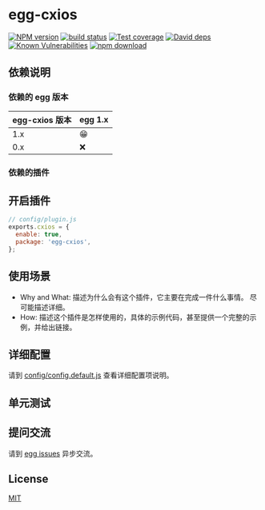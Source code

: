 # egg-cxios

[![NPM version][npm-image]][npm-url]
[![build status][travis-image]][travis-url]
[![Test coverage][codecov-image]][codecov-url]
[![David deps][david-image]][david-url]
[![Known Vulnerabilities][snyk-image]][snyk-url]
[![npm download][download-image]][download-url]

[npm-image]: https://img.shields.io/npm/v/egg-cxios.svg?style=flat-square
[npm-url]: https://npmjs.org/package/egg-cxios
[travis-image]: https://img.shields.io/travis/eggjs/egg-cxios.svg?style=flat-square
[travis-url]: https://travis-ci.org/eggjs/egg-cxios
[codecov-image]: https://img.shields.io/codecov/c/github/eggjs/egg-cxios.svg?style=flat-square
[codecov-url]: https://codecov.io/github/eggjs/egg-cxios?branch=master
[david-image]: https://img.shields.io/david/eggjs/egg-cxios.svg?style=flat-square
[david-url]: https://david-dm.org/eggjs/egg-cxios
[snyk-image]: https://snyk.io/test/npm/egg-cxios/badge.svg?style=flat-square
[snyk-url]: https://snyk.io/test/npm/egg-cxios
[download-image]: https://img.shields.io/npm/dm/egg-cxios.svg?style=flat-square
[download-url]: https://npmjs.org/package/egg-cxios

<!--
Description here.
-->

## 依赖说明

### 依赖的 egg 版本

egg-cxios 版本 | egg 1.x
--- | ---
1.x | 😁
0.x | ❌

### 依赖的插件
<!--

如果有依赖其它插件，请在这里特别说明。如

- security
- multipart

-->

## 开启插件

```js
// config/plugin.js
exports.cxios = {
  enable: true,
  package: 'egg-cxios',
};
```

## 使用场景

- Why and What: 描述为什么会有这个插件，它主要在完成一件什么事情。
尽可能描述详细。
- How: 描述这个插件是怎样使用的，具体的示例代码，甚至提供一个完整的示例，并给出链接。

## 详细配置

请到 [config/config.default.js](config/config.default.js) 查看详细配置项说明。

## 单元测试

<!-- 描述如何在单元测试中使用此插件，例如 schedule 如何触发。无则省略。-->

## 提问交流

请到 [egg issues](https://github.com/eggjs/egg/issues) 异步交流。

## License

[MIT](LICENSE)
